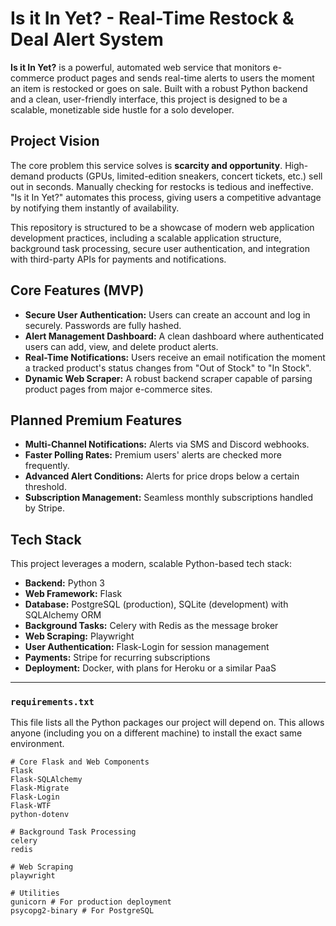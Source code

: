 # Is it In Yet? - Real-Time Restock & Deal Alert System

**Is it In Yet?** is a powerful, automated web service that monitors e-commerce product pages and sends real-time alerts to users the moment an item is restocked or goes on sale. Built with a robust Python backend and a clean, user-friendly interface, this project is designed to be a scalable, monetizable side hustle for a solo developer.

## Project Vision

The core problem this service solves is **scarcity and opportunity**. High-demand products (GPUs, limited-edition sneakers, concert tickets, etc.) sell out in seconds. Manually checking for restocks is tedious and ineffective. "Is it In Yet?" automates this process, giving users a competitive advantage by notifying them instantly of availability.

This repository is structured to be a showcase of modern web application development practices, including a scalable application structure, background task processing, secure user authentication, and integration with third-party APIs for payments and notifications.

## Core Features (MVP)

* **Secure User Authentication:** Users can create an account and log in securely. Passwords are fully hashed.
* **Alert Management Dashboard:** A clean dashboard where authenticated users can add, view, and delete product alerts.
* **Real-Time Notifications:** Users receive an email notification the moment a tracked product's status changes from "Out of Stock" to "In Stock".
* **Dynamic Web Scraper:** A robust backend scraper capable of parsing product pages from major e-commerce sites.

## Planned Premium Features

* **Multi-Channel Notifications:** Alerts via SMS and Discord webhooks.
* **Faster Polling Rates:** Premium users' alerts are checked more frequently.
* **Advanced Alert Conditions:** Alerts for price drops below a certain threshold.
* **Subscription Management:** Seamless monthly subscriptions handled by Stripe.

## Tech Stack

This project leverages a modern, scalable Python-based tech stack:

* **Backend:** Python 3
* **Web Framework:** Flask
* **Database:** PostgreSQL (production), SQLite (development) with SQLAlchemy ORM
* **Background Tasks:** Celery with Redis as the message broker
* **Web Scraping:** Playwright
* **User Authentication:** Flask-Login for session management
* **Payments:** Stripe for recurring subscriptions
* **Deployment:** Docker, with plans for Heroku or a similar PaaS

---

### `requirements.txt`

This file lists all the Python packages our project will depend on. This allows anyone (including you on a different machine) to install the exact same environment.

```text
# Core Flask and Web Components
Flask
Flask-SQLAlchemy
Flask-Migrate
Flask-Login
Flask-WTF
python-dotenv

# Background Task Processing
celery
redis

# Web Scraping
playwright

# Utilities
gunicorn # For production deployment
psycopg2-binary # For PostgreSQL